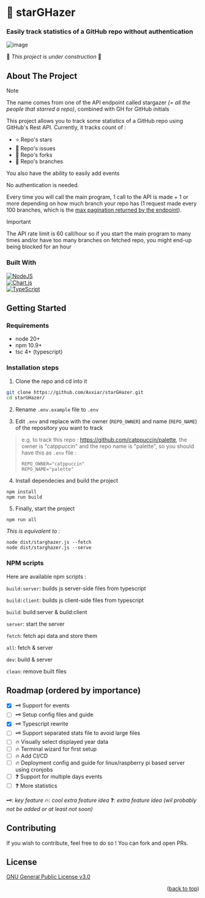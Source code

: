 <a name="readme-top"></a>

<!-- INTRO -->
# 🌟 starGHazer

### Easily track statistics of a GitHub repo without authentication

![image](https://github.com/user-attachments/assets/9e03ce79-2724-4652-80d9-c639481d8fd1)

🚧 *This project is under construction* 🚧



## About The Project

> [!NOTE]  
> The name comes from one of the API endpoint called stargazer *(= all the people that starred a repo)*, combined with GH for GitHub initials

This project allows you to track some statistics of a GitHub repo using GitHub's Rest API. Currently, it tracks count of : 
- ⭐ Repo's stars
- 🎯 Repo's issues
- 🔱 Repo's forks
- 🌿 Repo's branches

You also have the ability to easily add events

No authentication is needed.

Every time you will call the main program, 1 call to the API is made + 1 or more depending on how much branch your repo has (1 request made every 100 branches, which is the [max pagination returned by the endpoint](https://docs.github.com/en/rest/branches/branches?apiVersion=2022-11-28#list-branches)). 

> [!IMPORTANT]
> The API rate limit is 60 call/hour so if you start the main program to many times and/or have too many branches on fetched repo, you might end-up being blocked for an hour


### Built With

[![NodeJS][node-shield]](https://nodejs.org/en) <br>
[![Chart.js][chart-shield]](https://www.chartjs.org/) <br>
[![TypeScript][ts-shield]](https://www.typescriptlang.org/)



<!-- GETTING STARTED -->
## Getting Started

### Requirements

- node 20+
- npm 10.9+
- tsc 4+ (typescript)

### Installation steps

1. Clone the repo and cd into it
```bash
git clone https://github.com/Axxiar/starGHazer.git
cd starGHazer/
```
2. Rename `.env.example` file to `.env`

3. Edit `.env` and replace with the owner (`REPO_OWNER`) and name (`REPO_NAME`) of the repository you want to track

  > e.g. to track this repo : https://github.com/catppuccin/palette, the owner is "catppuccin" and the repo name is "palette",
  so you should have this as `.env` file :
  > ```env
  > REPO_OWNER="catppuccin"
  > REPO_NAME="palette"
  > ```

4. Install dependecies and build the project
```
npm install
npm run build
```

5. Finally, start the project
```
npm run all
```
  *This is equivalent to :* 
  ```
  node dist/starghazer.js --fetch
  node dist/starghazer.js --serve
  ```

### NPM scripts

Here are available npm scripts : 

`build:server`: builds js server-side files from typescript

`build:client`: builds js client-side files from typescript

`build`: build:server & build:client

`server`: start the server

`fetch`: fetch api data and store them

`all`: fetch & server

`dev`: build & server

`clean`: remove built files

<!-- ROADMAP -->
## Roadmap (ordered by importance)

- [X]  🗝 Support for events
- [ ]  🗝 Setup config files and guide
- [X]  🗝 Typescript rewrite
- [ ]  🗝 Support separated stats file to avoid large files
- [ ]  🔥 Visually select displayed year data
- [ ]  🔥 Terminal wizard for first setup
- [ ]  🔥 Add CI/CD
- [ ]  🔥 Deployment config and guide for linux/raspberry pi based server using cronjobs
- [ ]  ❓ Support for multiple days events
- [ ]  ❓ More statistics

🗝: *key feature*
🔥: *cool extra feature idea*
❓: *extra feature idea (wil probably not be added or at least not soon)*


<!-- CONTRIBUTING --> 
## Contributing

If you wish to contribute, feel free to do so ! You can fork and open PRs.


<!-- LICENSE -->
## License
[GNU General Public License v3.0](./LICENSE)

<p align="right">(<a href="#readme-top">back to top</a>)</p>

<!-- MARKDOWN LINKS & IMAGES -->
[node-shield]: https://img.shields.io/badge/Node%20js-339933?style=for-the-badge&logo=nodedotjs&logoColor=white
[ts-shield]: https://img.shields.io/badge/TypeScript-3178C6?style=for-the-badge&logo=typescript&logoColor=white
[chart-shield]: https://img.shields.io/badge/Chart.js-FF6384?style=for-the-badge&logo=chartdotjs&logoColor=fff
